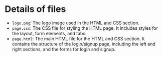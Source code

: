 # Details of files

- `logo.png`: The logo image used in the HTML and CSS section.
- `page.css`: The CSS file for styling the HTML page. It includes styles for the layout, form elements, and tabs.
- `page.html`: The main HTML file for the HTML and CSS section. It contains the structure of the login/signup page, including the left and right sections, and the forms for login and signup.
